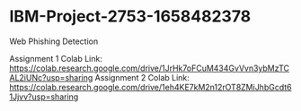 # IBM-Project-2753-1658482378
Web Phishing Detection

Assignment 1 Colab Link: https://colab.research.google.com/drive/1JrHk7oFCuM434GvVvn3ybMzTCAL2iUNc?usp=sharing
Assignment 2 Colab Link: https://colab.research.google.com/drive/1eh4KE7kM2n12rOT8ZMiJhbGcdt61Jjvv?usp=sharing
